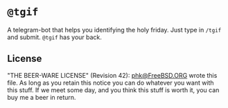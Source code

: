 `@tgif`
====

A telegram-bot that helps you identifying the holy friday. Just type in `/tgif` and submit. `@tgif` has your back.

## License

"THE BEER-WARE LICENSE" (Revision 42): <phk@FreeBSD.ORG> wrote this file.
As long as you retain this notice you can do whatever you want with this
stuff. If we meet some day, and you think this stuff is worth it, you
can buy me a beer in return.
